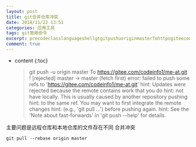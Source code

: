 ```yaml
---
layout: post
title: git合并仓库冲突
date: 2018/11/22 13:51
categories: 应用工具
tags: git常用命令
excerpt: precodeclasslanguageshellgtgitpushuoriginmasterTohttpsgiteecomcodeinfo1meatgitrejectedmastergtmasterfetchfirsterrorfailedtopushsomerefstohttpsgiteecomcodeinfo1meatgithintUpdateswererejectedbecausether
comment: true
---
```


* content
{:toc}


     >git push -u origin master
    To https://gitee.com/codeinfo1/me-at.git
     ! [rejected]        master -> master (fetch first)
    error: failed to push some refs to 'https://gitee.com/codeinfo1/me-at.git'
    hint: Updates were rejected because the remote contains work that you do
    hint: not have locally. This is usually caused by another repository pushing
    hint: to the same ref. You may want to first integrate the remote changes
    hint: (e.g., 'git pull ...') before pushing again.
    hint: See the 'Note about fast-forwards' in 'git push --help' for details.
    

主要问题是远程仓库和本地仓库的文件存在不同 合并冲突

    
    
    git pull --rebase origin master
    


    